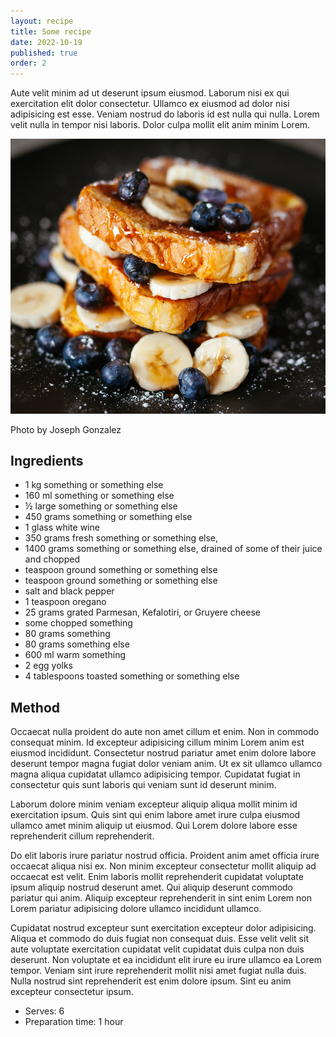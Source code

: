 ```yaml
---
layout: recipe
title: Some recipe
date: 2022-10-19
published: true
order: 2
---
```

Aute velit minim ad ut deserunt ipsum eiusmod. Laborum nisi ex qui exercitation elit dolor consectetur. Ullamco ex eiusmod ad dolor nisi adipisicing est esse. Veniam nostrud do laboris id est nulla qui nulla. Lorem velit nulla in tempor nisi laboris. Dolor culpa mollit elit anim minim Lorem.

![toast and blueberries](../uploads/joseph-gonzalez-zcUgjyqEwe8-unsplash.jpg)

Photo by Joseph Gonzalez

## Ingredients

- 1 kg something or something else
- 160 ml something or something else
- ½ large something or something else
- 450 grams something or something else
- 1 glass white wine 
- 350 grams fresh something or something else,
- 1400 grams something or something else, drained of some of their juice and chopped
- teaspoon ground something or something else
- teaspoon ground something or something else
- salt and black pepper
- 1 teaspoon oregano
- 25 grams grated Parmesan, Kefalotiri, or Gruyere cheese
- some chopped something
- 80 grams something
- 80 grams something else
- 600 ml warm something
- 2 egg yolks
- 4 tablespoons toasted something or something else


## Method

Occaecat nulla proident do aute non amet cillum et enim. Non in commodo consequat minim. Id excepteur adipisicing cillum minim Lorem anim est eiusmod incididunt. Consectetur nostrud pariatur amet enim dolore labore deserunt tempor magna fugiat dolor veniam anim. Ut ex sit ullamco ullamco magna aliqua cupidatat ullamco adipisicing tempor. Cupidatat fugiat in consectetur quis sunt laboris qui veniam sunt id deserunt minim.

Laborum dolore minim veniam excepteur aliquip aliqua mollit minim id exercitation ipsum. Quis sint qui enim labore amet irure culpa eiusmod ullamco amet minim aliquip ut eiusmod. Qui Lorem dolore labore esse reprehenderit cillum reprehenderit.

Do elit laboris irure pariatur nostrud officia. Proident anim amet officia irure occaecat aliqua nisi ex. Non minim excepteur consectetur mollit aliquip ad occaecat est velit. Enim laboris mollit reprehenderit cupidatat voluptate ipsum aliquip nostrud deserunt amet. Qui aliquip deserunt commodo pariatur qui anim. Aliquip excepteur reprehenderit in sint enim Lorem non Lorem pariatur adipisicing dolore ullamco incididunt ullamco.

Cupidatat nostrud excepteur sunt exercitation excepteur dolor adipisicing. Aliqua et commodo do duis fugiat non consequat duis. Esse velit velit sit aute voluptate exercitation cupidatat velit cupidatat duis culpa non duis deserunt. Non voluptate et ea incididunt elit irure eu irure ullamco ea Lorem tempor. Veniam sint irure reprehenderit mollit nisi amet fugiat nulla duis. Nulla nostrud sint reprehenderit est enim dolore ipsum. Sint eu anim excepteur consectetur ipsum.

- Serves: 6
- Preparation time: 1 hour
